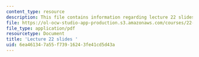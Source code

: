 ```yaml
---
content_type: resource
description: This file contains information regarding lecture 22 slides
file: https://ol-ocw-studio-app-production.s3.amazonaws.com/courses/22-02-introduction-to-applied-nuclear-physics-spring-2012/6ea461347a55f73916243fe41cd5d43a_MIT22_02S12_lec22.pdf
file_type: application/pdf
resourcetype: Document
title: 'Lecture 22 slides '
uid: 6ea46134-7a55-f739-1624-3fe41cd5d43a
---
```

